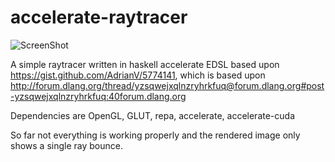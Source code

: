 accelerate-raytracer
====================

![ScreenShot](https://raw.github.com/apriori/accelerate-raytracer/master/results.png)

A simple raytracer written in haskell accelerate EDSL
based upon https://gist.github.com/AdrianV/5774141, which is based upon http://forum.dlang.org/thread/yzsqwejxqlnzryhrkfuq@forum.dlang.org#post-yzsqwejxqlnzryhrkfuq:40forum.dlang.org

Dependencies are OpenGL, GLUT, repa, accelerate, accelerate-cuda

So far not everything is working properly and the rendered image only shows a single ray bounce.
